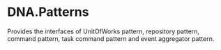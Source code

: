 DNA.Patterns
============
Provides the interfaces of UnitOfWorks pattern, repository pattern, command pattern, task command pattern and event aggregator pattern.

